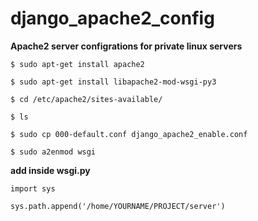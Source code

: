 # django_apache2_config


**Apache2 server configrations for private linux servers**

`$ sudo apt-get install apache2`

`$ sudo apt-get install libapache2-mod-wsgi-py3`

`$ cd /etc/apache2/sites-available/`

`$ ls`

`$ sudo cp 000-default.conf django_apache2_enable.conf`

`$ sudo a2enmod wsgi`

**add inside wsgi.py**

```
import sys

sys.path.append('/home/YOURNAME/PROJECT/server')
```
